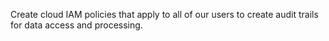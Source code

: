 Create cloud IAM policies that apply to all of our users to create audit trails for data access and processing.